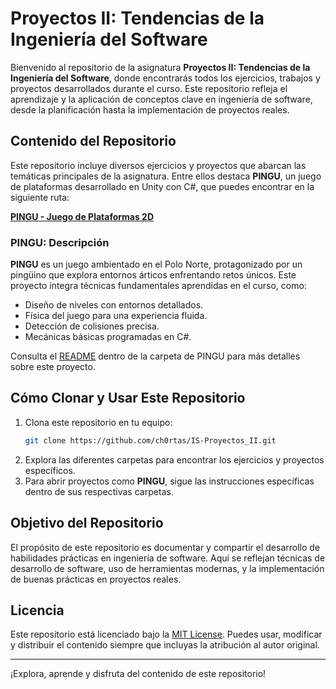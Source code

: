 # Proyectos II: Tendencias de la Ingeniería del Software

Bienvenido al repositorio de la asignatura **Proyectos II: Tendencias de la Ingeniería del Software**, donde encontrarás todos los ejercicios, trabajos y proyectos desarrollados durante el curso. Este repositorio refleja el aprendizaje y la aplicación de conceptos clave en ingeniería de software, desde la planificación hasta la implementación de proyectos reales.

## Contenido del Repositorio

Este repositorio incluye diversos ejercicios y proyectos que abarcan las temáticas principales de la asignatura. Entre ellos destaca **PINGU**, un juego de plataformas desarrollado en Unity con C#, que puedes encontrar en la siguiente ruta:

[**PINGU - Juego de Plataformas 2D**](https://github.com/ch0rtas/IS-Proyectos_II/tree/main/PINGU)

### PINGU: Descripción
**PINGU** es un juego ambientado en el Polo Norte, protagonizado por un pingüino que explora entornos árticos enfrentando retos únicos. Este proyecto integra técnicas fundamentales aprendidas en el curso, como:
- Diseño de niveles con entornos detallados.
- Física del juego para una experiencia fluida.
- Detección de colisiones precisa.
- Mecánicas básicas programadas en C#.

Consulta el [README](https://github.com/ch0rtas/IS-Proyectos_II/blob/main/PINGU/README.md) dentro de la carpeta de PINGU para más detalles sobre este proyecto.

## Cómo Clonar y Usar Este Repositorio

1. Clona este repositorio en tu equipo:
   ```bash
   git clone https://github.com/ch0rtas/IS-Proyectos_II.git
   ```
2. Explora las diferentes carpetas para encontrar los ejercicios y proyectos específicos.
3. Para abrir proyectos como **PINGU**, sigue las instrucciones específicas dentro de sus respectivas carpetas.

## Objetivo del Repositorio
El propósito de este repositorio es documentar y compartir el desarrollo de habilidades prácticas en ingeniería de software. Aquí se reflejan técnicas de desarrollo de software, uso de herramientas modernas, y la implementación de buenas prácticas en proyectos reales.

## Licencia
Este repositorio está licenciado bajo la [MIT License](LICENSE). Puedes usar, modificar y distribuir el contenido siempre que incluyas la atribución al autor original.

---
¡Explora, aprende y disfruta del contenido de este repositorio!
